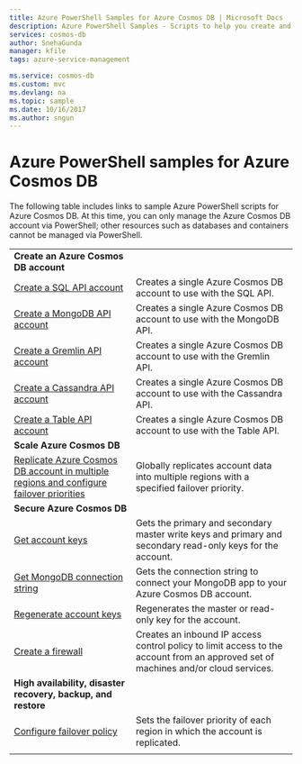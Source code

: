 ```yaml
---
title: Azure PowerShell Samples for Azure Cosmos DB | Microsoft Docs
description: Azure PowerShell Samples - Scripts to help you create and manage Azure Cosmos DB accounts. 
services: cosmos-db
author: SnehaGunda
manager: kfile
tags: azure-service-management

ms.service: cosmos-db
ms.custom: mvc
ms.devlang: na
ms.topic: sample
ms.date: 10/16/2017
ms.author: sngun
---
```


# Azure PowerShell samples for Azure Cosmos DB

The following table includes links to sample Azure PowerShell scripts for Azure Cosmos DB. At this time, you can only manage the Azure Cosmos DB account via PowerShell; other resources such as databases and containers cannot be managed via PowerShell.

| |  |
|---|---|
|**Create an Azure Cosmos DB account**||
|[Create a SQL API account](scripts/create-database-account-powershell.md?toc=%2fpowershell%2fmodule%2ftoc.json)| Creates a single Azure Cosmos DB account to use with the SQL API. |
|[Create a MongoDB API account](scripts/create-mongodb-database-account-powershell.md?toc=%2fpowershell%2fmodule%2ftoc.json)| Creates a single Azure Cosmos DB account to use with the MongoDB API. |
|[Create a Gremlin API account](scripts/create-graph-database-account-powershell.md?toc=%2fpowershell%2fmodule%2ftoc.json)| Creates a single Azure Cosmos DB account to use with the Gremlin API. |
|[Create a Cassandra API account](scripts/create-and-configure-cassandra-database.md?toc=%2fpowershell%2fmodule%2ftoc.json)| Creates a single Azure Cosmos DB account to use with the Cassandra API. |
|[Create a Table API account](scripts/create-table-database-account-powershell.md?toc=%2fpowershell%2fmodule%2ftoc.json)| Creates a single Azure Cosmos DB account to use with the Table API. |
|**Scale Azure Cosmos DB**||
|[Replicate Azure Cosmos DB account in multiple regions and configure failover priorities](scripts/scale-multiregion-powershell.md?toc=%2fpowershell%2fmodule%2ftoc.json)|Globally replicates account data into multiple regions with a specified failover priority.|
|**Secure Azure Cosmos DB**||
| [Get account keys](scripts/secure-get-account-key-powershell.md?toc=%2fpowershell%2fmodule%2ftoc.json) | Gets the primary and secondary master write keys and primary and secondary read-only keys for the account.|
| [Get MongoDB connection string](scripts/secure-mongo-connection-string-powershell.md?toc=%2fpowershell%2fmodule%2ftoc.json) | Gets the connection string to connect your MongoDB app to your Azure Cosmos DB account.|
|[Regenerate account keys](scripts/secure-regenerate-key-powershell.md?toc=%2fpowershell%2fmodule%2ftoc.json)|Regenerates the master or read-only key for the account.|
|[Create a firewall](scripts/create-firewall-powershell.md?toc=%2fpowershell%2fmodule%2ftoc.json)| Creates an inbound IP access control policy to limit access to the account from an approved set of machines and/or cloud services.|
|**High availability, disaster recovery, backup, and restore**||
|[Configure failover policy](scripts/ha-failover-policy-powershell.md?toc=%2fpowershell%2fmodule%2ftoc.json)|Sets the failover priority of each region in which the account is replicated.|
|||
